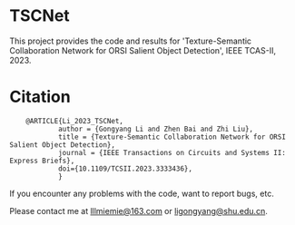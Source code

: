 # TSCNet
This project provides the code and results for 'Texture-Semantic Collaboration Network for ORSI Salient Object Detection', IEEE TCAS-II, 2023.

# Citation
        @ARTICLE{Li_2023_TSCNet,
                author = {Gongyang Li and Zhen Bai and Zhi Liu},
                title = {Texture-Semantic Collaboration Network for ORSI Salient Object Detection},
                journal = {IEEE Transactions on Circuits and Systems II: Express Briefs},
                doi={10.1109/TCSII.2023.3333436},
                }
                
                
If you encounter any problems with the code, want to report bugs, etc.

Please contact me at lllmiemie@163.com or ligongyang@shu.edu.cn.
